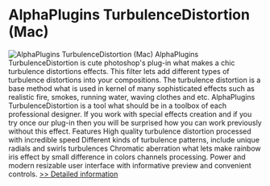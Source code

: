 # AlphaPlugins TurbulenceDistortion (Mac)
![AlphaPlugins TurbulenceDistortion (Mac)](https://mycommerce.akamaized.net/api/pimages/P300781575/BIG/300781575.JPG)
AlphaPlugins TurbulenceDistortion is cute photoshop's plug-in what makes a chic turbulence distortions effects. This filter lets add different types of turbulence distortions into your compositions. The turbulence distortion is a base method what is used in kernel of many sophisticated effects such as realistic fire, smokes, running water, waving clothes and etc.
AlphaPlugins TurbulenceDistortion is a tool what should be in a toolbox of each professional designer. If you work with special effects creation and if you try once our plug-in then you will be surprised how you can work previously without this effect.
Features
High quality turbulence distortion processed with incredible speed
Different kinds of turbulence patterns, include unique radials and swirls turbulences
Chromatic aberration what lets make rainbow iris effect by small difference in colors channels processing.
Power and modern resizable user interface with informative preview and convenient controls.
[>> Detailed information](https://secure.shareit.com/shareit/product.html?productid=300781575&affiliateid=200057808)